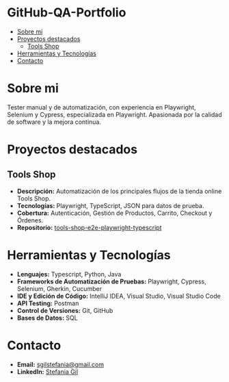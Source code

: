 # GitHub-QA-Portfolio

- [Sobre mí](#sobre-mi)
- [Proyectos destacados](#proyectos-destacados)
  - [Tools Shop](#tools-shop)
- [Herramientas y Tecnologías](#herramientas-y-tecnologías)
- [Contacto](#contacto)


# Sobre mi

Tester manual y de automatización, con experiencia en Playwright, Selenium y Cypress, especializada en Playwright. Apasionada por la calidad de software y la mejora continua.


# Proyectos destacados

## Tools Shop 
- **Descripción:** Automatización de los principales flujos de la tienda online Tools Shop.
- **Tecnologías:** Playwright, TypeScript, JSON para datos de prueba.
- **Cobertura:** Autenticación, Gestión de Productos, Carrito, Checkout y Órdenes.
- **Repositorio:** [tools-shop-e2e-playwright-typescript](https://github.com/StefiGil/tools-shop-e2e-playwright-typescript)

# Herramientas y Tecnologías

- **Lenguajes:** Typescript, Python, Java
- **Frameworks de Automatización de Pruebas:** Playwright, Cypress, Selenium, Gherkin, Cucumber
- **IDE y Edición de Código:** IntelliJ IDEA, Visual Studio, Visual Studio Code
- **API Testing:** Postman
- **Control de Versiones:** Git, GitHub
- **Bases de Datos:** SQL
  
# Contacto

- **Email:** sgilstefania@gmail.com
- **LinkedIn:** [Stefania Gil](https://www.linkedin.com/in/stefania-gil-qa/)  
